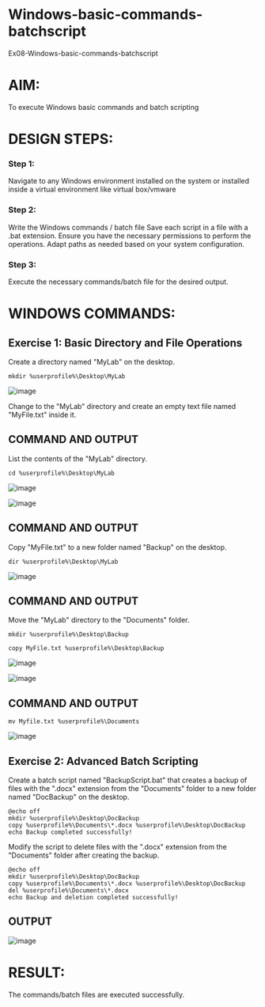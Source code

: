 # Windows-basic-commands-batchscript
Ex08-Windows-basic-commands-batchscript

# AIM:
To execute Windows basic commands and batch scripting

# DESIGN STEPS:

### Step 1:

Navigate to any Windows environment installed on the system or installed inside a virtual environment like virtual box/vmware 

### Step 2:

Write the Windows commands / batch file
Save each script in a file with a .bat extension.
Ensure you have the necessary permissions to perform the operations.
Adapt paths as needed based on your system configuration.
### Step 3:

Execute the necessary commands/batch file for the desired output. 




# WINDOWS COMMANDS:
## Exercise 1: Basic Directory and File Operations
Create a directory named "MyLab" on the desktop.
```
mkdir %userprofile%\Desktop\MyLab
```

![image](https://github.com/ahalyaselvakumar/Windows-basic-commands-batchscript/assets/144870759/a8ba7474-2735-44e2-9c65-d7c790b07874)

Change to the "MyLab" directory and create an empty text file named "MyFile.txt" inside it.


## COMMAND AND OUTPUT

List the contents of the "MyLab" directory.
```
cd %userprofile%\Desktop\MyLab
```
![image](https://github.com/ahalyaselvakumar/Windows-basic-commands-batchscript/assets/144870759/f6cfcef6-e0ed-4d72-8a7b-c8f66e2e3116)

![image](https://github.com/ahalyaselvakumar/Windows-basic-commands-batchscript/assets/144870759/15ddb7d8-bd0b-4a9a-a7aa-053fc3aaac53)


## COMMAND AND OUTPUT

Copy "MyFile.txt" to a new folder named "Backup" on the desktop.
```
dir %userprofile%\Desktop\MyLab
```

![image](https://github.com/ahalyaselvakumar/Windows-basic-commands-batchscript/assets/144870759/82fcf333-fd7b-41b0-84ec-0c7bd1019de9)


## COMMAND AND OUTPUT

Move the "MyLab" directory to the "Documents" folder.
```
mkdir %userprofile%\Desktop\Backup

copy MyFile.txt %userprofile%\Desktop\Backup
```
![image](https://github.com/ahalyaselvakumar/Windows-basic-commands-batchscript/assets/144870759/c1492ba3-8846-47e4-8764-a9a76381017b)

![image](https://github.com/ahalyaselvakumar/Windows-basic-commands-batchscript/assets/144870759/f6fa92fe-c256-4156-916d-60ba3b711df9)

## COMMAND AND OUTPUT
```
mv Myfile.txt %userprofile%\Documents
```

![image](https://github.com/ahalyaselvakumar/Windows-basic-commands-batchscript/assets/144870759/d22389c5-7ddd-4d84-b5da-bbd85a18bd94)


## Exercise 2: Advanced Batch Scripting
Create a batch script named "BackupScript.bat" that creates a backup of files with the ".docx" extension from the "Documents" folder to a new folder named "DocBackup" on the desktop.
```
@echo off
mkdir %userprofile%\Desktop\DocBackup
copy %userprofile%\Documents\*.docx %userprofile%\Desktop\DocBackup
echo Backup completed successfully!
```

Modify the script to delete files with the ".docx" extension from the "Documents" folder after creating the backup.
```
@echo off
mkdir %userprofile%\Desktop\DocBackup
copy %userprofile%\Documents\*.docx %userprofile%\Desktop\DocBackup
del %userprofile%\Documents\*.docx
echo Backup and deletion completed successfully!
```

## OUTPUT

![image](https://github.com/ahalyaselvakumar/Windows-basic-commands-batchscript/assets/144870759/622fa742-3a27-4a68-8424-03e8d79660f5)


# RESULT:
The commands/batch files are executed successfully.

